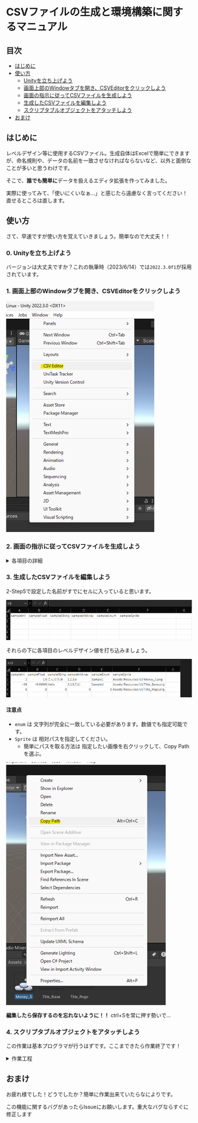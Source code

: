 # CSVファイルの生成と環境構築に関するマニュアル

## 目次
- [はじめに](#はじめに)
- [使い方](#使い方)
  - [Unityを立ち上げよう](#0-unityを立ち上げよう)
  - [画面上部のWindowタブを開き、CSVEditorをクリックしよう](#1-画面上部のwindowタブを開きcsveditorをクリックしよう)
  - [画面の指示に従ってCSVファイルを生成しよう](#2-画面の指示に従ってcsvファイルを生成しよう)
  - [生成したCSVファイルを編集しよう](#3-生成したcsvファイルを編集しよう)
  - [スクリプタブルオブジェクトをアタッチしよう](#4-スクリプタブルオブジェクトをアタッチしよう)
- [おまけ](#おまけ)
## はじめに
レベルデザイン等に使用するCSVファイル。生成自体はExcelで簡単にできますが、命名規則や、データの名前を一致させなければならないなど、以外と面倒なことが多いと思うわけです。

そこで、**誰でも簡単に**データを扱えるエディタ拡張を作ってみました。

実際に使ってみて、「使いにくいなぁ…」と感じたら遠慮なく言ってください！直せるところは直します。

## 使い方
さて、早速ですが使い方を覚えていきましょう。簡単なので大丈夫！！

### 0. Unityを立ち上げよう

バージョンは大丈夫ですか？これの執筆時（2023/6/14）では`2022.3.0f1`が採用されています。

### 1. 画面上部のWindowタブを開き、CSVEditorをクリックしよう

![Windowの参考画像](CSVGeneratorManualImage/WindowTab.png)

### 2. 画面の指示に従ってCSVファイルを生成しよう
<details>
<summary>各項目の詳細</summary>
  
- Step1 ： 【環境の構築】生成するデータの名前を決めよう。
  - **CSVファイルの名前ではありません**
  - このデータはCSVファイルの生成に使うものです。
  - 命名規則は 「末尾に`Data`をつける」と「先頭は大文字」です。`〇〇Data` です。
  - デフォルト値に`SampleData`が入っています。そのSampleを書き換える形でお願いします。
  
- Step2 ： Dataを生成したい地点のパスを指定しよう。
  - **`Assets`フォルダ内を指定してください。**
  - ここで生成したファイルは後ほど使うのでわかりやすい場所を指定しましょう。
  - デフォルト値に`Assets/Scripts`が入っています。
    
- Step3 ： ScriptableObjectの自動生成クラスを生成したい地点のパスを指定しよう。
  - **`Assets`フォルダ内を指定してください。**
  - このファイルは基本使用しません。（当然内部では使用していますが…）
  - Step2と同じ場所を指定すると管理がしやすいと思います。
  - デフォルト値に`Assets/Scripts`が入っています。  
  
- Step4 ： 【データ生成】データを生成しよう。
  - 設定忘れがないかを確認しましょう。
  - ボタンを押すだけです。
  - 3つのファイル（`SampleData.cs` `SampleDataBase.cs` `SampleDataScriptableObjectGenerator.cs`）が生成されます。
    - 各ファイルの`SampleData`をStep1で設定した名前に置き換えて読んでください。
  - **生成後、パスがリセットされるバグ**があります。
    - 連打すると初期位置にも生成されてしまうので連打しないでください。
  
- Step5 ： 【データ編集】データを編集しよう。
  - `SampleData` （Step1で設定した名前）のスクリプトを開きます。
  - 必要なパラメータを TODO の下部に書き込みます。
    - 一般的な型(`int`,`float`,`string`,`配列`など)が使用可能です。
    - `List\<T\>`, `bool` は使えません。特殊な型で使えるのは、`enum`,`Sprite`です。
   ![SampleData](CSVGeneratorManualImage/SampleData.png) 

- Step6 ： 【CSVの生成】CSVファイルの名前を指定しよう。
  - 命名規則はそれぞれで異なると思います。ここでは指定しませんが、臨機応変に対応してください。
  - デフォルト値に`Sample_Sample`が入っています。  
    
- Step7 ： CSVファイルを生成したい地点のパスを指定しよう。
  - **`Assets`フォルダ内を指定してください。**
  - ここで生成したファイルはレベルデザイン等で頻繁に使うのでわかりやすい場所を指定しましょう。
  - デフォルト値に`Assets/Resources`が入っています。  
  
- Step8 ： CSVファイルを生成しよう。
  - 設定忘れがないかを確認しましょう。
  - ボタンを押すだけです。
  - 1つのファイル（`Sample_SampleSampleData.csv`）が生成されます。
    - `Sample_Sample`をStep1で設定した名前に置き換えて読んでください。
  - 複数ファイル生成したい場合は、Step6から再度やり直してください。
  
  
各項目の詳細は以上です。
</details>

### 3. 生成したCSVファイルを編集しよう
  2-Step5で設定した名前がすでにセルに入っていると思います。
  
  ![CSV_Before](CSVGeneratorManualImage/CSV_Before.png)
  
  それらの下に各項目のレベルデザイン値を打ち込みましょう。
  
  ![CSV_After](CSVGeneratorManualImage/CSV_After.png)
  
  #### 注意点
 - `enum` は 文字列が完全に一致している必要があります。数値でも指定可能です。
 - `Sprite` は 相対パスを指定してください。
   - 簡単にパスを取る方法は 指定したい画像を右クリックして、Copy Pathを選ぶ。
  
  ![HowtoCopyPath](CSVGeneratorManualImage/HowToCopyPath.png)  
  
  **編集したら保存するのを忘れないように！！** ctrl+Sを常に押す勢いで…
  
### 4. スクリプタブルオブジェクトをアタッチしよう
  この作業は基本プログラマが行うはずです。ここまできたら作業終了です！
  
<details>
<summary>作業工程</summary>

  プログラマから頼まれた場合は、指定の位置にScriptableObjectをアタッチしましょう。
  
  ScriptableObjectは、.csvがある場所に自動で生成されています。（されていなかったら.csvをリセットしてみてください）
  
  同じ名前で、拡張子が.assetになっているものがScriptableObjectです。
</details>
  
## おまけ
  お疲れ様でした！どうでしたか？簡単に作業出来ていたらなによりです。
  
  この機能に関するバグがあったらIssueにお願いします。重大なバグならすぐに修正します
